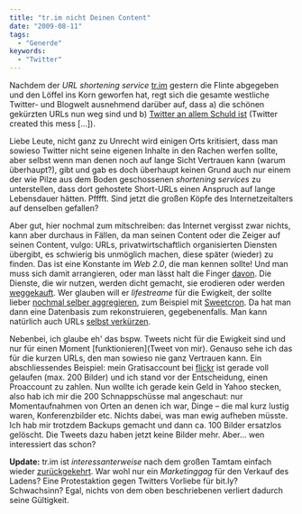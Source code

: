 ```yaml
---
title: "tr.im nicht Deinen Content"
date: "2009-08-11"
tags:
  - "Generde"
keywords:
  - "Twitter"
---
```


Nachdem der _URL shortening service_ [tr.im](http://tr.im) gestern die Flinte abgegeben und den Löffel ins Korn geworfen hat, regt sich die gesamte westliche Twitter- und Blogwelt ausnehmend darüber auf, dass a) die schönen gekürzten URLs nun weg sind und b) [Twitter an allem Schuld ist](http://www.scripting.com/stories/2009/08/10/enoughWithShortenedUrls.html) (Twitter created this mess \[…\]).

Liebe Leute, nicht ganz zu Unrecht wird einigen Orts kritisiert, dass man sowieso Twitter nicht seine eigenen Inhalte in den Rachen werfen sollte, aber selbst wenn man denen noch auf lange Sicht Vertrauen kann (warum überhaupt?), gibt und gab es doch überhaupt keinen Grund auch nur einem der wie Pilze aus dem Boden geschossenen _shortening services_ zu unterstellen, dass dort gehostete Short-URLs einen Anspruch auf lange Lebensdauer hätten. Pfffft. Sind jetzt die großen Köpfe des Internetzeitalters auf denselben gefallen?

Aber gut, hier nochmal zum mitschreiben: das Internet vergisst zwar nichts, kann aber durchaus in Fällen, da man seinen Content oder die Zeiger auf seinen Content, vulgo: URLs, privatwirtschaftlich organisierten Diensten übergibt, es schwierig bis unmöglich machen, diese später (wieder) zu finden. Das ist eine Konstante im _Web 2.0_, die man kennen sollte! Und man muss sich damit arrangieren, oder man lässt halt die Finger [davon](http://twitter.com/unmut/status/3229256729). Die Dienste, die wir nutzen, werden dicht gemacht, sie erodieren oder werden [weggekauft](http://netzwertig.com/2009/08/10/eilmeldung-facebook-kauft-friendfeed/). Wer glauben will er _lifestreame_ für die Ewigkeit, der sollte lieber [nochmal selber aggregieren](http://23meteor.de), zum Beispiel mit [Sweetcron](http://www.sweetcron.com). Da hat man dann eine Datenbasis zum rekonstruieren, gegebenenfalls. Man kann natürlich auch URLs [selbst verkürzen](http://www.contentious.com/2009/08/10/death-of-tr-im-rolling-your-own-link-shortener-might-be-a-good-idea/).

Nebenbei, ich glaube eh' das bspw. Tweets nicht für die Ewigkeit sind und nur für einen Moment [funktionieren](Tweet von mir). Genauso sehe ich das für die kurzen URLs, den man sowieso nie ganz Vertrauen kann. Ein abschliessendes Beispiel: mein Gratisaccount bei [flickr](http://www.flickr.com/photos/codecandies/) ist gerade voll gelaufen (max. 200 Bilder) und ich stand vor der Entscheidung, einen Proaccount zu zahlen. Nun wollte ich gerade kein Geld in Yahoo stecken, also hab ich mir die 200 Schnappschüsse mal angeschaut: nur Momentaufnahmen von Orten an denen ich war, Dinge – die mal kurz lustig waren, Konferenzbilder etc. Nichts dabei, was man ewig aufheben müsste. Ich hab mir trotzdem Backups gemacht und dann ca. 100 Bilder ersatzlos gelöscht. Die Tweets dazu haben jetzt keine Bilder mehr. Aber… wen interessiert das schon?

**Update:** tr.im ist _interessanterweise_ nach dem großen Tamtam einfach wieder [zurückgekehrt](http://blog.tr.im/post/160697842/tr-im-resurrected). War wohl nur ein _Marketinggag_ für den Verkauf des Ladens? Eine Protestaktion gegen Twitters Vorliebe für bit.ly? Schwachsinn? Egal, nichts von dem oben beschriebenen verliert dadurch seine Gültigkeit.
